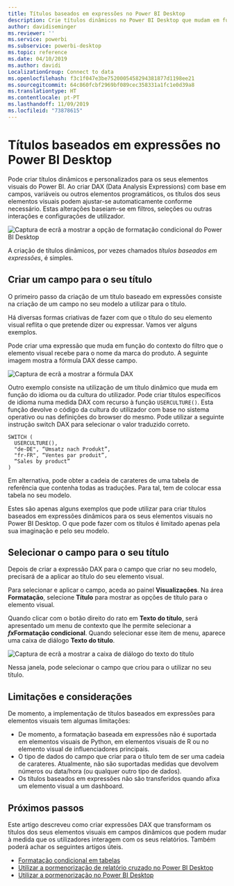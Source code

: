 ```yaml
---
title: Títulos baseados em expressões no Power BI Desktop
description: Crie títulos dinâmicos no Power BI Desktop que mudam em função de expressões programáticas com recurso à formatação programática condicional
author: davidiseminger
ms.reviewer: ''
ms.service: powerbi
ms.subservice: powerbi-desktop
ms.topic: reference
ms.date: 04/10/2019
ms.author: davidi
LocalizationGroup: Connect to data
ms.openlocfilehash: f3c1f047e3be7520005458294381877d1198ee21
ms.sourcegitcommit: 64c860fcbf2969bf089cec358331a1fc1e0d39a8
ms.translationtype: HT
ms.contentlocale: pt-PT
ms.lasthandoff: 11/09/2019
ms.locfileid: "73878615"
---
```

# <a name="expression-based-titles-in-power-bi-desktop"></a>Títulos baseados em expressões no Power BI Desktop

Pode criar títulos dinâmicos e personalizados para os seus elementos visuais do Power BI. Ao criar DAX (Data Analysis Expressions) com base em campos, variáveis ou outros elementos programáticos, os títulos dos seus elementos visuais podem ajustar-se automaticamente conforme necessário. Estas alterações baseiam-se em filtros, seleções ou outras interações e configurações de utilizador.

![Captura de ecrã a mostrar a opção de formatação condicional do Power BI Desktop](media/desktop-conditional-formatting-visual-titles/expression-based-title-01.png)

A criação de títulos dinâmicos, por vezes chamados *títulos baseados em expressões*, é simples. 

## <a name="create-a-field-for-your-title"></a>Criar um campo para o seu título

O primeiro passo da criação de um título baseado em expressões consiste na criação de um campo no seu modelo a utilizar para o título. 

Há diversas formas criativas de fazer com que o título do seu elemento visual reflita o que pretende dizer ou expressar. Vamos ver alguns exemplos.

Pode criar uma expressão que muda em função do contexto do filtro que o elemento visual recebe para o nome da marca do produto. A seguinte imagem mostra a fórmula DAX desse campo.

![Captura de ecrã a mostrar a fórmula DAX](media/desktop-conditional-formatting-visual-titles/expression-based-title-02.png)

Outro exemplo consiste na utilização de um título dinâmico que muda em função do idioma ou da cultura do utilizador. Pode criar títulos específicos de idioma numa medida DAX com recurso à função `USERCULTURE()`. Esta função devolve o código da cultura do utilizador com base no sistema operativo ou nas definições do browser do mesmo. Pode utilizar a seguinte instrução switch DAX para selecionar o valor traduzido correto. 

```
SWITCH (
  USERCULTURE(),
  "de-DE", “Umsatz nach Produkt”,
  "fr-FR", “Ventes par produit”,
  “Sales by product”
)
```

Em alternativa, pode obter a cadeia de carateres de uma tabela de referência que contenha todas as traduções. Para tal, tem de colocar essa tabela no seu modelo. 

Estes são apenas alguns exemplos que pode utilizar para criar títulos baseados em expressões dinâmicos para os seus elementos visuais no Power BI Desktop. O que pode fazer com os títulos é limitado apenas pela sua imaginação e pelo seu modelo.


## <a name="select-your-field-for-your-title"></a>Selecionar o campo para o seu título

Depois de criar a expressão DAX para o campo que criar no seu modelo, precisará de a aplicar ao título do seu elemento visual.

Para selecionar e aplicar o campo, aceda ao painel **Visualizações**. Na área **Formatação**, selecione **Título** para mostrar as opções de título para o elemento visual. 

Quando clicar com o botão direito do rato em **Texto do título**, será apresentado um menu de contexto que lhe permite selecionar a **<em>fx</em>Formatação condicional**. Quando selecionar esse item de menu, aparece uma caixa de diálogo **Texto do título**. 

![Captura de ecrã a mostrar a caixa de diálogo do texto do título](media/desktop-conditional-formatting-visual-titles/expression-based-title-02b.png)

Nessa janela, pode selecionar o campo que criou para o utilizar no seu título.

## <a name="limitations-and-considerations"></a>Limitações e considerações

De momento, a implementação de títulos baseados em expressões para elementos visuais tem algumas limitações:

* De momento, a formatação baseada em expressões não é suportada em elementos visuais de Python, em elementos visuais de R ou no elemento visual de influenciadores principais.
* O tipo de dados do campo que criar para o título tem de ser uma cadeia de carateres. Atualmente, não são suportadas medidas que devolvem números ou data/hora (ou qualquer outro tipo de dados).
* Os títulos baseados em expressões não são transferidos quando afixa um elemento visual a um dashboard.

## <a name="next-steps"></a>Próximos passos

Este artigo descreveu como criar expressões DAX que transformam os títulos dos seus elementos visuais em campos dinâmicos que podem mudar à medida que os utilizadores interagem com os seus relatórios. Também poderá achar os seguintes artigos úteis.

* [Formatação condicional em tabelas](desktop-conditional-table-formatting.md)
* [Utilizar a pormenorização de relatório cruzado no Power BI Desktop](desktop-cross-report-drill-through.md)
* [Utilizar a pormenorização no Power BI Desktop](desktop-drillthrough.md)
